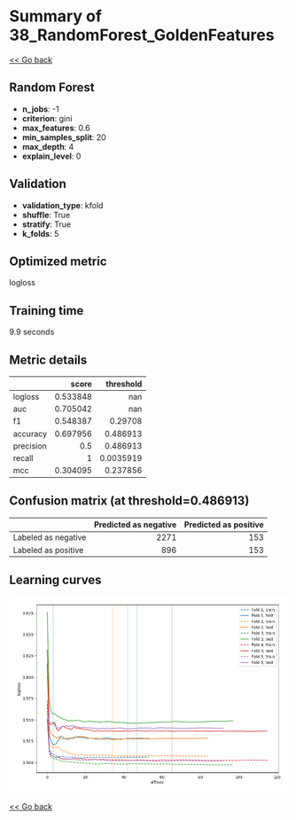 # Summary of 38_RandomForest_GoldenFeatures

[<< Go back](../README.md)


## Random Forest
- **n_jobs**: -1
- **criterion**: gini
- **max_features**: 0.6
- **min_samples_split**: 20
- **max_depth**: 4
- **explain_level**: 0

## Validation
 - **validation_type**: kfold
 - **shuffle**: True
 - **stratify**: True
 - **k_folds**: 5

## Optimized metric
logloss

## Training time

9.9 seconds

## Metric details
|           |    score |   threshold |
|:----------|---------:|------------:|
| logloss   | 0.533848 | nan         |
| auc       | 0.705042 | nan         |
| f1        | 0.548387 |   0.29708   |
| accuracy  | 0.697956 |   0.486913  |
| precision | 0.5      |   0.486913  |
| recall    | 1        |   0.0035919 |
| mcc       | 0.304095 |   0.237856  |


## Confusion matrix (at threshold=0.486913)
|                     |   Predicted as negative |   Predicted as positive |
|:--------------------|------------------------:|------------------------:|
| Labeled as negative |                    2271 |                     153 |
| Labeled as positive |                     896 |                     153 |

## Learning curves
![Learning curves](learning_curves.png)

[<< Go back](../README.md)
